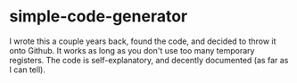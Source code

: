 # simple-code-generator
I wrote this a couple years back, found the code, and decided to throw it onto Github. It works as long as you don't use too many temporary registers. The code is self-explanatory, and decently documented (as far as I can tell).
